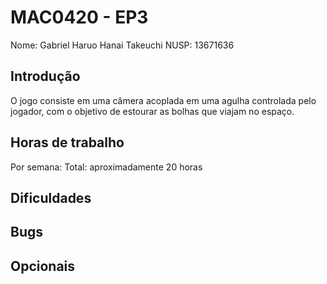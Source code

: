 # MAC0420 - EP3

Nome: Gabriel Haruo Hanai Takeuchi
NUSP: 13671636

## Introdução

O jogo consiste em uma câmera acoplada em uma agulha controlada pelo jogador, com o objetivo de estourar as bolhas que viajam no espaço.

## Horas de trabalho

Por semana:
Total: aproximadamente 20 horas

## Dificuldades

## Bugs

## Opcionais